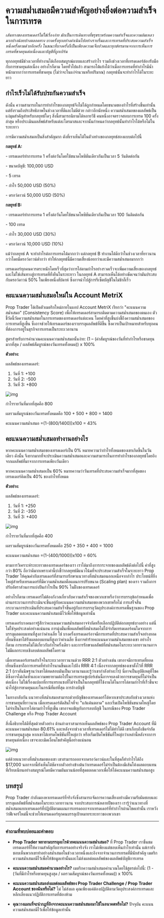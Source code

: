 # ความสม่ำเสมอมีความสำคัญอย่างยิ่งต่อความสำเร็จในการเทรด

_เส้นทางของเทรดเดอร์ไม่ใช่เรื่องง่าย มักเป็นการเดินทางที่ขรุขระพร้อมความสำเร็จและความล้มเหลวมากบ้างน้อยบ้างตลอดทาง บางครั้งทุกอย่างดำเนินไปอย่างราบรื่นและการเทรดที่ประสบความสำเร็จหนึ่งครั้งตามด้วยอีกครั้ง ในขณะที่บางครั้งก็เป็นเพียงความเจ็บปวดและทุกข์ทรมานจากการเห็นการเทรดที่ขาดทุนต่อเนื่องและบัญชีที่ถูกเบิร์น_

ทุกกลยุทธ์มีช่วงเวลาที่ทำงานได้เกือบสมบูรณ์แบบและสร้างกำไร รวมถึงช่วงเวลาที่เทรดเดอร์ต้องรับมือกับการขาดทุนต่อเนื่อง อย่างไรก็ตาม โดยทั่วไปแล้ว สามารถโต้แย้งได้ว่าเมื่อการเทรดที่ทำกำไรมีน้ำหนักมากกว่าการเทรดที่ขาดทุน (ไม่ว่าจะในแง่จำนวนหรือปริมาณ) กลยุทธ์นั้นจะทำกำไรได้ในระยะยาว

## กำไรเร็วไม่ได้รับประกันความสำเร็จ

ดังนั้น ความสามารถในการทำกำไรของกลยุทธ์จึงไม่ได้ถูกกำหนดโดยขนาดของกำไรที่สร้างขึ้นเท่านั้น แต่ยังรวมถึงประสิทธิภาพในช่วงเวลาที่ดีและไม่ดีด้วย กล่าวอีกนัยหนึ่ง ความสม่ำเสมอของผลลัพธ์เป็นแง่มุมสำคัญสำหรับกลยุทธ์ใดๆ สิ่งนี้สามารถนิยามได้หลายวิธี คนหนึ่งอาจตรวจสอบการเทรด 100 ครั้งล่าสุด หรือประเมินผลลัพธ์สำหรับแต่ละไตรมาสและจากนั้นกำหนดว่ากลยุทธ์นั้นทำกำไรได้หรือไม่ในระยะยาว

การมีความสม่ำเสมอเป็นสิ่งสำคัญมาก ดังที่เราเห็นได้ในตัวอย่างของกลยุทธ์สองแบบต่อไปนี้

**กลยุทธ์ A:**

\- เทรดเดอร์ทำการเทรด 1 ครั้งต่อวันโดยใช้ขนาดโพซิชันเดียวกันเป็นเวลา 5 วันติดต่อกัน

\- ขนาดบัญชี: 100,000 USD

\- 5 เทรด

\- กำไร 50,000 USD (50%)

\- ดรอว์ดาวน์ 50,000 USD (50%)

**กลยุทธ์ B:**

\- เทรดเดอร์ทำการเทรด 1 ครั้งต่อวันโดยใช้ขนาดโพซิชันเดียวกันเป็นเวลา 100 วันติดต่อกัน

\- 100 เทรด

\- กำไร 30,000 USD (30%)

\- ดรอว์ดาวน์ 10,000 USD (10%)

แม้ว่ากลยุทธ์ A จะทำกำไรต่อการเทรดได้มากกว่า แต่กลยุทธ์ B ทำงานได้ดีกว่าในช่วงเวลาที่ยาวนานกว่าโดยมีดรอว์ดาวน์ต่ำกว่า ทำให้กลยุทธ์นี้มีความเสี่ยงน้อยกว่าและมีความสม่ำเสมอมากกว่า

เทรดเดอร์ทุกคนควรตระหนักโดยเร็วที่สุดว่าการไล่ตามกำไรอย่างรวดเร็วจะเพิ่มความเสี่ยงของกลยุทธ์และไม่ใช่เส้นทางสู่การเทรดที่ยั่งยืนในระยะยาว ในกลยุทธ์ A สามารถเห็นได้อย่างชัดเจนว่ามันประสบกับดรอว์ดาวน์ 50% ในเพียงหนึ่งสัปดาห์ ซึ่งอาจนำไปสู่การรีเซ็ตบัญชีในไม่ช้าก็เร็ว

## คะแนนความสม่ำเสมอใหม่ใน Account MetriX

Prop Trader ได้เปิดตัวเมตริกใหม่ภายในแอป Account MetriX เรียกว่า "คะแนนความสม่ำเสมอ" (Consistency Score) เพื่อให้เทรดเดอร์สามารถติดตามความสม่ำเสมอของตนเอง ตัวชี้วัดนี้วัดความสม่ำเสมอในการเทรดของเทรดเดอร์แต่ละคน โดยค่าที่สูงขึ้นบ่งชี้ถึงความสม่ำเสมอของการเทรดที่สูงขึ้น ซึ่งอาจช่วยให้เทรดเดอร์ของเราบรรลุผลลัพธ์ที่ดีขึ้น ซึ่งควรเป็นเป้าหมายสำหรับทุกคนที่ต้องการอยู่ในธุรกิจการเทรดเป็นระยะเวลานาน

สูตรสำหรับการคำนวณคะแนนความสม่ำเสมอนั้นง่าย: (1 – (ค่าสัมบูรณ์ของวันที่ทำกำไรหรือขาดทุนมากที่สุด / ผลลัพธ์สัมบูรณ์ของวันเทรดทั้งหมด)) x 100%

**ตัวอย่าง:**

ผลลัพธ์ของเทรดเดอร์:

1. วันที่ 1: +100
2. วันที่ 2: -500
3. วันที่ 3: +800

![img](/files/Consist-priklad-1.jpg)

กำไรรายวันที่มากที่สุดคือ 800

ผลรวมสัมบูรณ์ของวันเทรดทั้งหมดคือ 100 + 500 + 800 = 1400

คะแนนความสม่ำเสมอ =(1-(800/1400))x100 = 43%

## คะแนนความสม่ำเสมอทำงานอย่างไร

หากคะแนนความสม่ำเสมอของเทรดเดอร์เป็น 0% หมายความว่ากำไรทั้งหมดของเขาเกิดขึ้นในวันเดียว ดังนั้น จึงยากมากที่จะประเมินความสม่ำเสมอและความสามารถในการทำกำไรของกลยุทธ์โดยอิงจากผลลัพธ์ที่มาจากการเทรดเพียงวันเดียว

หากคะแนนความสม่ำเสมอเป็น 60% หมายความว่าวันเทรดที่ประสบความสำเร็จมากที่สุดของเทรดเดอร์คิดเป็น 40% ของกำไรทั้งหมด

**ตัวอย่าง:**

ผลลัพธ์ของเทรดเดอร์:

1. วันที่ 1: +250
2. วันที่ 2: -350
3. วันที่ 3: +400

![img](/files/Consist-priklad-2.jpg)

กำไรรายวันที่มากที่สุดคือ 400

ผลรวมสัมบูรณ์ของวันเทรดทั้งหมดคือ 250 + 350 + 400 = 1000

คะแนนความสม่ำเสมอ =(1-(400/1000))x100 = 60%

ตามการวิเคราะห์ระยะยาวของเทรดเดอร์ของเรา เราได้มาถึงการกระจายของผลลัพธ์ดังต่อไปนี้ ค่าที่สูงกว่า 80% ถือว่าดีมากเพราะค่านี้บ่งชี้ว่ากลยุทธ์มีแนวโน้มที่จะประสบความสำเร็จในระยะยาว Prop Trader ให้คุณค่ากับเทรดเดอร์ที่สามารถรักษาแนวทางที่สม่ำเสมอนอกเหนือจากกำไร ประโยชน์ที่ยิ่งใหญ่สำหรับเทรดเดอร์ที่มีความสม่ำเสมอคือแผนการปรับขนาด (Scaling plan) ของเรา รวมถึงการปรับอัตราส่วนการแบ่งปันกำไรเป็น 90% ในฝั่งของเทรดเดอร์

อย่างไรก็ตาม เทรดเดอร์ไม่ต้องกังวลเกี่ยวกับความสำเร็จของพวกเขาหรือว่าการบรรลุข้อกำหนดเพื่อผ่านกระบวนการประเมินจะขึ้นอยู่กับคะแนนความสม่ำเสมอของพวกเขาหรือไม่ การเสร็จสิ้นกระบวนการประเมินที่ประสบความสำเร็จขึ้นอยู่กับการบรรลุวัตถุประสงค์การเทรดพื้นฐานของ Prop Trader และคะแนนความสม่ำเสมอมีไว้เพื่อให้ข้อมูลเท่านั้น

เทรดเดอร์บางคนอาจรู้สึกว่าคะแนนความสม่ำเสมออาจจำกัดหรือเลือกปฏิบัติต่อกลยุทธ์บางอย่าง แต่นี่ไม่ใช่จุดประสงค์อย่างแน่นอน การมุ่งมั่นเพื่อผลลัพธ์ที่สม่ำเสมอไม่ได้จำกัดเทรดเดอร์คนใดจากการบรรลุผลตอบแทนที่สูงกว่าค่าเฉลี่ย ใช่ บางครั้งเทรดเดอร์อาจมีการเทรดที่ประสบความสำเร็จอย่างยอดเยี่ยมซึ่งเขาได้รับผลตอบแทนที่สูงกว่าค่าเฉลี่ย ซึ่งอาจทำร้ายคะแนนความสม่ำเสมอของเขา อย่างไรก็ตาม การเทรดไม่ได้เกี่ยวกับกำไรครั้งเดียว และการรักษาผลลัพธ์ที่สม่ำเสมอในระยะเวลายาวนานอาจไม่มีผลกระทบเชิงลบต่อผลลัพธ์โดยรวม

เมื่อเทรดเดอร์เทรดสำเร็จในระยะเวลายาวนานด้วย RRR 2:1 ตัวอย่างเช่น เขาอาจมีการเทรดที่ยอดเยี่ยมซึ่งเขาถือการเทรดที่ทำกำไรนานขึ้นและไปถึง RRR 4:1 เนื่องจากกลยุทธ์ของเขาตั้งไว้ที่ RRR 2:1 (เราสันนิษฐานว่าเขาได้ทดสอบมันเป็นเวลานานและรู้ว่าเขากำลังทำอะไร) นี่อาจเป็นอุบัติเหตุที่โชคดีซึ่งอาจไม่เกิดซ้ำและความพยายามต่อไปในการเทรดซูเปอร์เช่นนี้อาจจบลงด้วยการขาดทุนที่ไม่จำเป็นต่อเนื่อง ไม่ใช่เรื่องแปลกที่การแทรกแซงที่ไม่จำเป็นในกลยุทธ์ที่ใช้งานได้ในการไล่ตามกำไรที่เร็วขึ้นจะนำไปสู่การขาดทุนและในกรณีที่แย่ที่สุด การล้างบัญชี

ในทางกลับกัน แนวทางที่สม่ำเสมอสามารถช่วยบัญชีของเทรดเดอร์ได้หากเขาประสบกับช่วงเวลาแห่งการขาดทุนที่ยาวนาน เมื่อเทรดเดอร์ตัดสินใจที่จะ "แก้แค้นตลาด" และเริ่มเปิดโพซิชันขนาดใหญ่โดยไม่จำเป็นในการไล่ตามกำไรที่สูงขึ้น เขาอาจเผชิญกับการลบบัญชี ในกรณีของ Prop Trader Challenge หรือ Prop Trader Account

สิ่งนี้อธิบายได้ดีที่สุดด้วยตัวอย่าง ด้านล่างเราสามารถเห็นผลลัพธ์ของ Prop Trader Account ที่มีคะแนนความสม่ำเสมอ 80.61% และหลังจากช่วงเวลาที่เทรดเดอร์ไม่ได้ทำได้ดี เขาเกือบถึงขีดจำกัดการขาดทุนสูงสุด หากเขาได้เทรดโพซิชันที่ใหญ่กว่า หรือเริ่มเปิดโพซิชันที่ใหญ่กว่าเหล่านี้หลังจากการขาดทุนต่อเนื่อง เขาจะละเมิดเงื่อนไขสำคัญนี้อย่างแน่นอน

![img](/files/Consist-graf.png)

แต่ด้วยแนวทางที่สม่ำเสมอของเขา เขาสามารถออกจากดรอว์ดาวน์และในที่สุดก็ทำกำไรได้ถึง $17,000 นอกจากนี้ยังเห็นได้ชัดจากตัวอย่างข้างต้นว่าเทรดเดอร์ไม่จำเป็นต้องมีเส้นโค้งผลตอบแทนที่เรียบเนียนอย่างสมบูรณ์โดยมีความผันผวนน้อยที่สุดตลอดเวลาเพื่อให้ได้คะแนนความสม่ำเสมอสูง

## บทสรุป

Prop Trader กำลังมองหาเทรดเดอร์ที่จริงจังซึ่งสามารถจัดการความเสี่ยงอย่างมีความรับผิดชอบและบรรลุผลลัพธ์ที่สม่ำเสมอในระยะเวลายาวนาน จากประสบการณ์หลายปีของเรา เรารู้ว่าแนวทางที่สม่ำเสมอแยกเทรดเดอร์ที่ปฏิบัติตามแผนการเทรดออกจากเทรดเดอร์ที่ทำกำไรผ่านโชคเท่านั้น เราหวังว่าฟีเจอร์ใหม่นี้จะช่วยให้เทรดเดอร์ทุกคนบรรลุเป้าหมายระยะยาวของพวกเขา

---

### คำถามที่พบบ่อยและคำตอบ

- **Prop Trader พยายามบรรลุอะไรด้วยคะแนนความสม่ำเสมอ?** ที่ Prop Trader เราชื่นชมเทรดเดอร์ที่ให้ความสำคัญกับการเทรดอย่างจริงจัง เราไม่เพียงแต่ชอบเห็นกำไรเท่านั้น แต่เรายังชอบเห็นพวกเขาทำอย่างสม่ำเสมอในช่วงเวลาหนึ่งและอิงจากจำนวนการเทรดที่มีนัยสำคัญ เมตริกความสม่ำเสมอมีไว้เพื่อให้ข้อมูลเท่านั้นและไม่ส่งผลต่อผลลัพธ์ของผลลัพธ์บัญชีการเทรด

- **คะแนนความสม่ำเสมอคำนวณอย่างไร?** เมตริกความสม่ำเสมอคำนวณโดยใช้สูตรต่อไปนี้: (1 - (วันที่มีกำไรหรือขาดทุนสูงสุด / ผลรวมสัมบูรณ์ของวันเทรดทั้งหมด)) x 100%

- **คะแนนความสม่ำเสมอส่งผลต่อผลลัพธ์ของ Prop Trader Challenge / Prop Trader Account ของฉันหรือไม่?** ไม่ ไม่ส่งผล คุณเพียงแค่ต้องปฏิบัติตามวัตถุประสงค์การเทรดและหลีกเลี่ยงแนวปฏิบัติการเทรดที่ต้องห้าม

- **คุณวางแผนที่จะนำกฎที่อิงจากคะแนนความสม่ำเสมอมาใช้ในอนาคตหรือไม่?** ปัจจุบัน คะแนนความสม่ำเสมอมีไว้เพื่อให้ข้อมูลเท่านั้น
